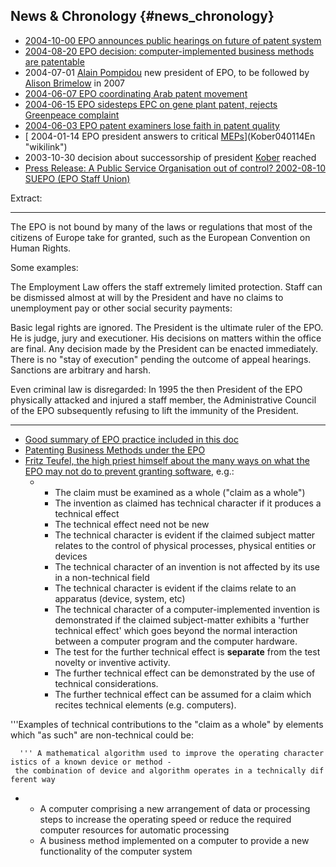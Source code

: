 ## News & Chronology {#news_chronology}

-   [ 2004-10-00 EPO announces public hearings on future of patent
    system](EpAud0410En "wikilink")
-   [ 2004-08-20 EPO decision: computer-implemented business methods are
    patentable](EpoT030258En "wikilink")
-   2004-07-01 [ Alain Pompidou](AlainPompidouEn "wikilink") new
    president of EPO, to be followed by [ Alison
    Brimelow](AlisonBrimelowEn "wikilink") in 2007
-   [ 2004-06-07 EPO coordinating Arab patent
    movement](Cairo040607En "wikilink")
-   [ 2004-06-15 EPO sidesteps EPC on gene plant patent, rejects
    Greenpeace complaint](Then040615En "wikilink")
-   [ 2004-06-03 EPO patent examiners lose faith in patent
    quality](Epo040603En "wikilink")
-   [ 2004-01-14 EPO president answers to critical
    [MEPs](MEPs "wikilink")](Kober040114En "wikilink")
-   2003-10-30 decision about successorship of president [
    Kober](SwpatkoberEn "wikilink") reached
-   [Press Release: A Public Service Organisation out of control?
    2002-08-10 SUEPO (EPO Staff
    Union)](http://aful.org/wws/arc/patents/2002-08/msg00014.html "wikilink")

Extract:

------------------------------------------------------------------------

The EPO is not bound by many of the laws or regulations that most of the
citizens of Europe take for granted, such as the European Convention on
Human Rights.

Some examples:

The Employment Law offers the staff extremely limited protection. Staff
can be dismissed almost at will by the President and have no claims to
unemployment pay or other social security payments:

Basic legal rights are ignored. The President is the ultimate ruler of
the EPO. He is judge, jury and executioner. His decisions on matters
within the office are final. Any decision made by the President can be
enacted immediately. There is no \"stay of execution\" pending the
outcome of appeal hearings. Sanctions are arbitrary and harsh.

Even criminal law is disregarded: In 1995 the then President of the EPO
physically attacked and injured a staff member, the Administrative
Council of the EPO subsequently refusing to lift the immunity of the
President.

------------------------------------------------------------------------

-   [Good summary of EPO practice included in this
    doc](http://www.google.de/search?q=cache:pCFM2XnUXN8J:www.slwk.com/CM/PhoneSeminars/asia.pdf+%22further+technical+effect%22+court+decision&hl=de "wikilink")
-   [Patenting Business Methods under the
    EPO](http://www.uwasa.fi/ktt/talousoikeus/it/digipat/digipat_kap2_eng.htm "wikilink")
-   [Fritz Teufel, the high priest himself about the many ways on what
    the EPO may not do to prevent granting
    software](http://www.google.de/search?q=cache:Cy5-JMG_flwJ:www.sipf.se/eppc/2001_11_22/EPPC%25203b.doc+%22further+technical+effect%22+court+decision&hl=de "wikilink"),
    e.g.:
    -   -   The claim must be examined as a whole (\"claim as a whole\")
        -   The invention as claimed has technical character if it
            produces a technical effect
        -   The technical effect need not be new
        -   The technical character is evident if the claimed subject
            matter relates to the control of physical processes,
            physical entities or devices
        -   The technical character of an invention is not affected by
            its use in a non-technical field
        -   The technical character is evident if the claims relate to
            an apparatus (device, system, etc)
        -   The technical character of a computer-implemented invention
            is demonstrated if the claimed subject-matter exhibits a
            \'further technical effect\' which goes beyond the normal
            interaction between a computer program and the computer
            hardware.
        -   The test for the further technical effect is **separate**
            from the test novelty or inventive activity.
        -   The further technical effect can be demonstrated by the use
            of technical considerations.
        -   The further technical effect can be assumed for a claim
            which recites technical elements (e.g. computers).

\'\'\'Examples of technical contributions to the \"claim as a whole\" by
elements which \"as such\" are non-technical could be:

`  ''' A mathematical algorithm used to improve the operating characteristics of a known device or method - the combination of device and algorithm operates in a technically different way`

-   -   A computer comprising a new arrangement of data or processing
        steps to increase the operating speed or reduce the required
        computer resources for automatic processing
    -   A business method implemented on a computer to provide a new
        functionality of the computer system

